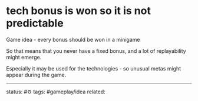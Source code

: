 # tech bonus is won so it is not predictable

Game idea - every bonus should be won in a minigame

So that means that you never have a fixed bonus, and a lot of replayability might emerge. 

Especially it may be used for the technologies - so unusual metas might appear during the game.


---
status: #⚙️ 
tags: #gameplay/idea 
related: 

